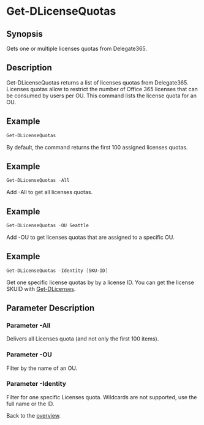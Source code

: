 # Get-DLicenseQuotas

## Synopsis
Gets one or multiple licenses quotas from Delegate365.

## Description
Get-DLicenseQuotas returns a list of licenses quotas from Delegate365.
Licenses quotas allow to restrict the number of Office 365 licenses that can be consumed by users per OU.
This command lists the license quota for an OU.

## Example
```powershell
Get-DLicenseQuotas
```
By default, the command returns the first 100 assigned licenses quotas.

## Example
```powershell
Get-DLicenseQuotas -All
```
Add -All to get all licenses quotas.

## Example
```powershell
Get-DLicenseQuotas -OU Seattle
```
Add -OU to get licenses quotas that are assigned to a specific OU.

## Example
```powershell
Get-DLicenseQuotas -Identity [SKU-ID]
```
Get one specific license quotas by by a license ID. You can get the license SKUID with [Get-DLicenses](Get-DLicenses.md).

## Parameter Description
### Parameter -All
Delivers all Licenses quota (and not only the first 100 items).
### Parameter -OU
Filter by the name of an OU.
### Parameter -Identity
Filter for one specific Licenses quota. Wildcards are not supported, use the full name or the ID.
 
Back to the [overview](https://github.com/delegate365/PowerShell).
